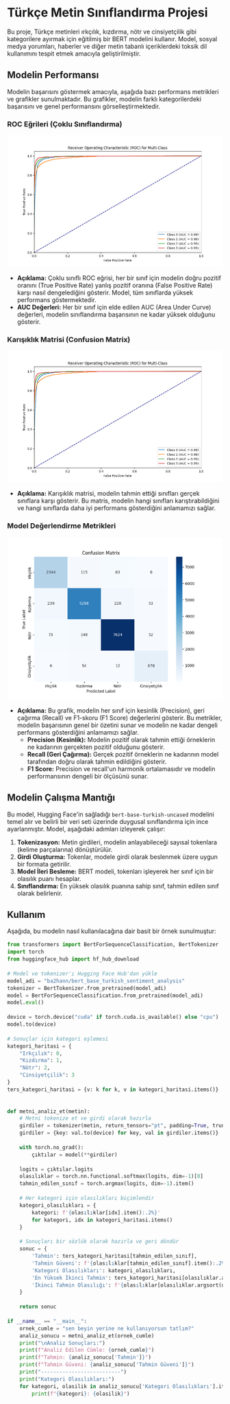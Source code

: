 # Türkçe Metin Sınıflandırma Projesi

Bu proje, Türkçe metinleri ırkçılık, kızdırma, nötr ve cinsiyetçilik gibi kategorilere ayırmak için eğitilmiş bir BERT modelini kullanır. Model, sosyal medya yorumları, haberler ve diğer metin tabanlı içeriklerdeki toksik dil kullanımını tespit etmek amacıyla geliştirilmiştir.

## Modelin Performansı

Modelin başarısını göstermek amacıyla, aşağıda bazı performans metrikleri ve grafikler sunulmaktadır. Bu grafikler, modelin farklı kategorilerdeki başarısını ve genel performansını görselleştirmektedir.

### ROC Eğrileri (Çoklu Sınıflandırma)

![ROC Eğrileri](https://github.com/ba2hannn/turkce-metin-siniflandirma-bert/blob/main/Figure_3.png)

*   **Açıklama:** Çoklu sınıflı ROC eğrisi, her bir sınıf için modelin doğru pozitif oranını (True Positive Rate) yanlış pozitif oranına (False Positive Rate) karşı nasıl dengelediğini gösterir. Model, tüm sınıflarda yüksek performans göstermektedir.
*   **AUC Değerleri:** Her bir sınıf için elde edilen AUC (Area Under Curve) değerleri, modelin sınıflandırma başarısının ne kadar yüksek olduğunu gösterir.

### Karışıklık Matrisi (Confusion Matrix)

![Karışıklık Matrisi](https://github.com/ba2hannn/turkce-metin-siniflandirma-bert/blob/main/Figure_3.png)

*   **Açıklama:** Karışıklık matrisi, modelin tahmin ettiği sınıfları gerçek sınıflara karşı gösterir. Bu matris, modelin hangi sınıfları karıştırabildiğini ve hangi sınıflarda daha iyi performans gösterdiğini anlamamızı sağlar.

### Model Değerlendirme Metrikleri

![Model Değerlendirme Metrikleri](https://github.com/ba2hannn/turkce-metin-siniflandirma-bert/blob/main/Figure_4.png)

*   **Açıklama:** Bu grafik, modelin her sınıf için kesinlik (Precision), geri çağırma (Recall) ve F1-skoru (F1 Score) değerlerini gösterir. Bu metrikler, modelin başarısının genel bir özetini sunar ve modelin ne kadar dengeli performans gösterdiğini anlamamızı sağlar.
    *   **Precision (Kesinlik):** Modelin pozitif olarak tahmin ettiği örneklerin ne kadarının gerçekten pozitif olduğunu gösterir.
    *   **Recall (Geri Çağırma):** Gerçek pozitif örneklerin ne kadarının model tarafından doğru olarak tahmin edildiğini gösterir.
    *   **F1 Score:** Precision ve recall'un harmonik ortalamasıdır ve modelin performansının dengeli bir ölçüsünü sunar.

## Modelin Çalışma Mantığı

Bu model, Hugging Face'in sağladığı `bert-base-turkish-uncased` modelini temel alır ve belirli bir veri seti üzerinde duygusal sınıflandırma için ince ayarlanmıştır. Model, aşağıdaki adımları izleyerek çalışır:

1.  **Tokenizasyon:** Metin girdileri, modelin anlayabileceği sayısal tokenlara (kelime parçalarına) dönüştürülür.
2.  **Girdi Oluşturma:** Tokenlar, modele girdi olarak beslenmek üzere uygun bir formata getirilir.
3.  **Model İleri Besleme:** BERT modeli, tokenları işleyerek her sınıf için bir olasılık puanı hesaplar.
4.  **Sınıflandırma:** En yüksek olasılık puanına sahip sınıf, tahmin edilen sınıf olarak belirlenir.

## Kullanım

Aşağıda, bu modelin nasıl kullanılacağına dair basit bir örnek sunulmuştur:

```python
from transformers import BertForSequenceClassification, BertTokenizer
import torch
from huggingface_hub import hf_hub_download

# Model ve tokenizer'ı Hugging Face Hub'dan yükle
model_adi = "ba2hann/bert_base_turkish_sentiment_analysis"
tokenizer = BertTokenizer.from_pretrained(model_adi)
model = BertForSequenceClassification.from_pretrained(model_adi)
model.eval()

device = torch.device("cuda" if torch.cuda.is_available() else "cpu")
model.to(device)

# Sonuçlar için kategori eşlemesi
kategori_haritasi = {
    "Irkçılık": 0,
    "Kızdırma": 1,
    "Nötr": 2,
    "Cinsiyetçilik": 3
}
ters_kategori_haritasi = {v: k for k, v in kategori_haritasi.items()}


def metni_analiz_et(metin):
    # Metni tokenize et ve girdi olarak hazırla
    girdiler = tokenizer(metin, return_tensors="pt", padding=True, truncation=True, max_length=256)
    girdiler = {key: val.to(device) for key, val in girdiler.items()}

    with torch.no_grad():
        çıktılar = model(**girdiler)

    logits = çıktılar.logits
    olasılıklar = torch.nn.functional.softmax(logits, dim=-1)[0]
    tahmin_edilen_sınıf = torch.argmax(logits, dim=-1).item()

    # Her kategori için olasılıkları biçimlendir
    kategori_olasılıkları = {
        kategori: f'{olasılıklar[idx].item():.2%}'
        for kategori, idx in kategori_haritasi.items()
    }

    # Sonuçları bir sözlük olarak hazırla ve geri döndür
    sonuc = {
        'Tahmin': ters_kategori_haritasi[tahmin_edilen_sınıf],
        'Tahmin Güveni': f'{olasılıklar[tahmin_edilen_sınıf].item():.2%}',
        'Kategori Olasılıkları': kategori_olasılıkları,
        'En Yüksek İkinci Tahmin': ters_kategori_haritasi[olasılıklar.argsort(descending=True)[1].item()],
        'İkinci Tahmin Olasılığı': f'{olasılıklar[olasılıklar.argsort(descending=True)[1]].item():.2%}',
    }

    return sonuc

if __name__ == "__main__":
    ornek_cumle = "sen beyin yerine ne kullanıyorsun tatlım?"
    analiz_sonucu = metni_analiz_et(ornek_cumle)
    print("\nAnaliz Sonuçları:")
    print(f"Analiz Edilen Cümle: {ornek_cumle}")
    print(f"Tahmin: {analiz_sonucu['Tahmin']}")
    print(f"Tahmin Güveni: {analiz_sonucu['Tahmin Güveni']}")
    print("--------------------------")
    print("Kategori Olasılıkları:")
    for kategori, olasilik in analiz_sonucu['Kategori Olasılıkları'].items():
        print(f"{kategori}: {olasilik}")
